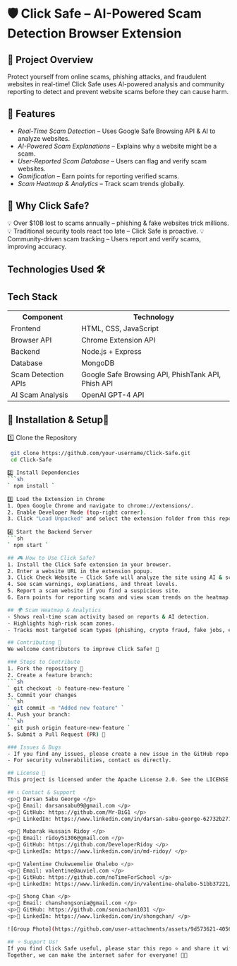 # 🛡️ Click Safe – AI-Powered Scam Detection Browser Extension

## 📌 Project Overview
Protect yourself from online scams, phishing attacks, and fraudulent websites in real-time!
Click Safe uses AI-powered analysis and community reporting to detect and prevent website scams before they can cause harm.

## 🚀 Features
- *Real-Time Scam Detection* – Uses Google Safe Browsing API & AI to analyze websites.
- *AI-Powered Scam Explanations* – Explains why a website might be a scam.
- *User-Reported Scam Database* – Users can flag and verify scam websites.
- *Gamification* – Earn points for reporting verified scams.
- *Scam Heatmap & Analytics* – Track scam trends globally.

## 📌 Why Click Safe?
💡 Over $10B lost to scams annually – phishing & fake websites trick millions.
💡 Traditional security tools react too late – Click Safe is proactive.
💡 Community-driven scam tracking – Users report and verify scams, improving accuracy.

## Technologies Used 🛠
<div class="container">
    <h2>Tech Stack</h2>
    <table>
        <tr>
            <th>Component</th>
            <th>Technology</th>
        </tr>
        <tr>
            <td>Frontend</td>
            <td>HTML, CSS, JavaScript</td>
        </tr>
        <tr>
            <td>Browser API</td>
            <td>Chrome Extension API</td>
        </tr>
        <tr>
            <td>Backend</td>
            <td>Node.js + Express</td>
        </tr>
        <tr>
            <td>Database</td>
            <td>MongoDB</td>
        </tr>
        <tr>
            <td>Scam Detection APIs</td>
            <td>Google Safe Browsing API, PhishTank API, Phish API</td>
        </tr>
        <tr>
            <td>AI Scam Analysis</td>
            <td>OpenAI GPT-4 API</td>
        </tr>
    </table>
</div>
</body>
</html>


## 🔧 Installation & Setup🚀
1️⃣ Clone the Repository
   ```sh
    git clone https://github.com/your-username/Click-Safe.git 
    cd Click-Safe
    
2️⃣ Install Dependencies
   ```sh
   ` npm install `
    
3️⃣ Load the Extension in Chrome
1. Open Google Chrome and navigate to chrome://extensions/.
2. Enable Developer Mode (top-right corner).
3. Click "Load Unpacked" and select the extension folder from this repo.
    
4️⃣ Start the Backend Server
   ```sh
   ` npm start `
 
## 🎮 How to Use Click Safe?
1. Install the Click Safe extension in your browser.
2. Enter a website URL in the extension popup.
3. Click Check Website – Click Safe will analyze the site using AI & scam databases.
4. See scam warnings, explanations, and threat levels.
5. Report a scam website if you find a suspicious site.
6. Earn points for reporting scams and view scam trends on the heatmap.

## 🌍 Scam Heatmap & Analytics
- Shows real-time scam activity based on reports & AI detection.
- Highlights high-risk scam zones.
- Tracks most targeted scam types (phishing, crypto fraud, fake jobs, etc.).

## Contributing 🤝
We welcome contributors to improve Click Safe! 🚀

### Steps to Contribute
1. Fork the repository 🍴
2. Create a feature branch:
   ```sh
   ` git checkout -b feature-new-feature `
3. Commit your changes
   ```sh
   ` git commit -m "Added new feature" `
4. Push your branch:
   ```sh
   ` git push origin feature-new-feature `
5. Submit a Pull Request (PR) 📢

### Issues & Bugs
- If you find any issues, please create a new issue in the GitHub repo.
- For security vulnerabilities, contact us directly.

## License 📝
This project is licensed under the Apache License 2.0. See the LICENSE file for more details.

## 📞 Contact & Support
<p>🔹 Darsan Sabu George </p>
<p>🔹 Email: darsansabu09@gmail.com </p>
<p>🔹 GitHub: https://github.com/Mr-BiG1 </p>
<p>🔹 LinkedIn: https://www.linkedin.com/in/darsan-sabu-george-62732b271/ </p>

<p>🔹 Mubarak Hussain Ridoy </p>
<p>🔹 Email: ridoy51306@gmail.com </p>
<p>🔹 GitHub: https://github.com/DeveloperRidoy </p>
<p>🔹 LinkedIn: https://www.linkedin.com/in/md-ridoy/ </p>

<p>🔹 Valentine Chukwuemelie Ohalebo </p>
<p>🔹 Email: valentine@auviel.com </p>
<p>🔹 GitHub: https://github.com/noTimeForSchool </p>
<p>🔹 LinkedIn: https://www.linkedin.com/in/valentine-ohalebo-51bb37221/ </p>

<p>🔹 Shong Chan </p>
<p>🔹 Email: chanshongsonia@gmail.com </p>
<p>🔹 GitHub: https://github.com/soniachan1031 </p>
<p>🔹 LinkedIn: https://www.linkedin.com/in/shongchan/ </p>

![Group Photo](https://github.com/user-attachments/assets/9d573621-4056-4ea3-ad70-9d4226692ed1)

## ⭐ Support Us!
If you find Click Safe useful, please star this repo ⭐ and share it with others!
Together, we can make the internet safer for everyone! 🚀💙


